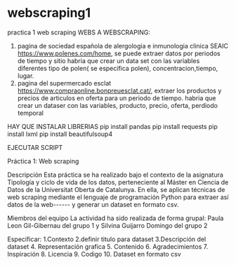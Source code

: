 # webscraping1
practica 1 web scraping
 WEBS A WEBSCRAPING:
1. pagina de sociedad española de alergologia e inmunologia clinica SEAIC https://www.polenes.com/home, se puede extraer datos por periodos de tiempo y sitio
  habria que crear un data set con las variables diferentes tipo de polen( se especifica polen), concentracion,tiempo, lugar. 
 2. pagina del supermercado esclat https://www.compraonline.bonpreuesclat.cat/, extraer los productos y precios de articulos en oferta para un periodo de tiempo.
  habria que crear un dataser con las variables, producto, precio, oferta, perdiodo temporal
  
HAY QUE INSTALAR LIBRERIAS
pip install pandas
pip install requests
pip install lxml
pip install beautifulsoup4

EJECUTAR SCRIPT

Práctica 1: Web scraping

Descripción
Esta práctica se ha realizado bajo el contexto de la asignatura Tipología y ciclo de vida de los datos, perteneciente al Máster en Ciencia de Datos de la Universitat Oberta de Catalunya. En ella, se aplican técnicas de web scraping mediante el lenguaje de programación Python para extraer así datos de la web------ y generar un dataset en formato csv.

Miembros del equipo
La actividad ha sido realizada de forma grupal: Paula Leon Gil-Gibernau del grupo 1 y Silvina Guijarro Domingo del grupo 2

Especificar:
1.Contexto
2.definir titulo para dataset
3.Descripción del dataset
4. Representación grafica
5. Contenido
6. Agradecimientos
7. Inspiración
8. Licencia
9. Codigo
10. Dataset en formato csv
